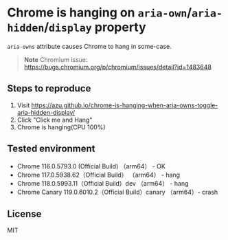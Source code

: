 # Chrome is hanging on `aria-own`/`aria-hidden`/`display` property

`aria-owns` attribute causes Chrome to hang in some-case.

> **Note**
> Chromium issue: <https://bugs.chromium.org/p/chromium/issues/detail?id=1483648>

## Steps to reproduce

1. Visit https://azu.github.io/chrome-is-hanging-when-aria-owns-toggle-aria-hidden-display/
2. Click "Click me and Hang"
3. Chrome is hanging(CPU 100%)

## Tested environment

- Chrome 116.0.5793.0 (Official Build) （arm64） - OK
- Chrome 117.0.5938.62（Official Build） （arm64） - hang
- Chrome 118.0.5993.11（Official Build）dev （arm64） - hang
- Chrome Canary 119.0.6010.2（Official Build）canary （arm64）- crash

## License

MIT
